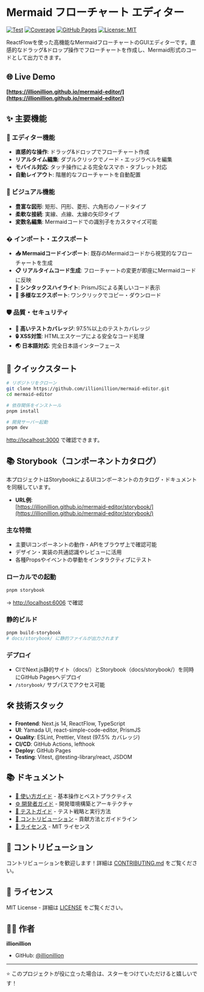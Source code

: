 # Mermaid フローチャート エディター

[![Test](https://github.com/illionillion/mermaid-editor/actions/workflows/ci.yml/badge.svg)](https://github.com/illionillion/mermaid-editor/actions/workflows/ci.yml)
[![Coverage](https://img.shields.io/badge/Coverage-97.5%25-brightgreen)](https://github.com/illionillion/mermaid-editor)
[![GitHub Pages](https://img.shields.io/badge/GitHub%20Pages-Live%20Demo-blue)](https://illionillion.github.io/mermaid-editor/)
[![License: MIT](https://img.shields.io/badge/License-MIT-yellow.svg)](./LICENSE)

ReactFlowを使った高機能なMermaidフローチャートのGUIエディターです。直感的なドラッグ&ドロップ操作でフローチャートを作成し、Mermaid形式のコードとして出力できます。

## 🌐 Live Demo

**[https://illionillion.github.io/mermaid-editor/](https://illionillion.github.io/mermaid-editor/)**

## ✨ 主要機能

### 🎯 エディター機能

- **直感的な操作**: ドラッグ&ドロップでフローチャート作成
- **リアルタイム編集**: ダブルクリックでノード・エッジラベルを編集
- **モバイル対応**: タッチ操作による完全なスマホ・タブレット対応
- **自動レイアウト**: 階層的なフローチャートを自動配置

### 🎨 ビジュアル機能

- **豊富な図形**: 矩形、円形、菱形、六角形のノードタイプ
- **柔軟な接続**: 実線、点線、太線の矢印タイプ
- **変数名編集**: Mermaidコードでの識別子をカスタマイズ可能

### � インポート・エクスポート

- **📥 Mermaidコードインポート**: 既存のMermaidコードから視覚的なフローチャートを生成
- **📋 リアルタイムコード生成**: フローチャートの変更が即座にMermaidコードに反映
- **🌟 シンタックスハイライト**: PrismJSによる美しいコード表示
- **💾 多様なエクスポート**: ワンクリックでコピー・ダウンロード

### 🛡️ 品質・セキュリティ

- **🧪 高いテストカバレッジ**: 97.5%以上のテストカバレッジ
- **🔒 XSS対策**: HTMLエスケープによる安全なコード処理
- **🌏 日本語対応**: 完全日本語インターフェース

## 🚀 クイックスタート

```bash
# リポジトリをクローン
git clone https://github.com/illionillion/mermaid-editor.git
cd mermaid-editor

# 依存関係をインストール
pnpm install

# 開発サーバー起動
pnpm dev
```

[http://localhost:3000](http://localhost:3000) で確認できます。

## 📚 Storybook（コンポーネントカタログ）

本プロジェクトはStorybookによるUIコンポーネントのカタログ・ドキュメントを同梱しています。

- **URL例**:  
  [https://illionillion.github.io/mermaid-editor/storybook/](https://illionillion.github.io/mermaid-editor/storybook/)

### 主な特徴

- 主要UIコンポーネントの動作・APIをブラウザ上で確認可能
- デザイン・実装の共通認識やレビューに活用
- 各種Propsやイベントの挙動をインタラクティブにテスト

### ローカルでの起動

```bash
pnpm storybook
```

→ [http://localhost:6006](http://localhost:6006) で確認

### 静的ビルド

```bash
pnpm build-storybook
# docs/storybook/ に静的ファイルが出力されます
```

### デプロイ

- CIでNext.js静的サイト（docs/）とStorybook（docs/storybook/）を同時にGitHub Pagesへデプロイ
- `/storybook/` サブパスでアクセス可能

## 🛠️ 技術スタック

- **Frontend**: Next.js 14, ReactFlow, TypeScript
- **UI**: Yamada UI, react-simple-code-editor, PrismJS
- **Quality**: ESLint, Prettier, Vitest (97.5% カバレッジ)
- **CI/CD**: GitHub Actions, lefthook
- **Deploy**: GitHub Pages
- **Testing**: Vitest, @testing-library/react, JSDOM

## 📚 ドキュメント

- [📖 使い方ガイド](./USAGE.md) - 基本操作とベストプラクティス
- [⚙️ 開発者ガイド](./DEVELOPMENT.md) - 開発環境構築とアーキテクチャ
- [🧪 テストガイド](./TESTING.md) - テスト戦略と実行方法
- [🤝 コントリビューション](./CONTRIBUTING.md) - 貢献方法とガイドライン
- [📄 ライセンス](./LICENSE) - MIT ライセンス

## 🤝 コントリビューション

コントリビューションを歓迎します！詳細は [CONTRIBUTING.md](./CONTRIBUTING.md) をご覧ください。

## 📄 ライセンス

MIT License - 詳細は [LICENSE](./LICENSE) をご覧ください。

## 👨‍💻 作者

**illionillion**

- GitHub: [@illionillion](https://github.com/illionillion)

---

⭐ このプロジェクトが役に立った場合は、スターをつけていただけると嬉しいです！
